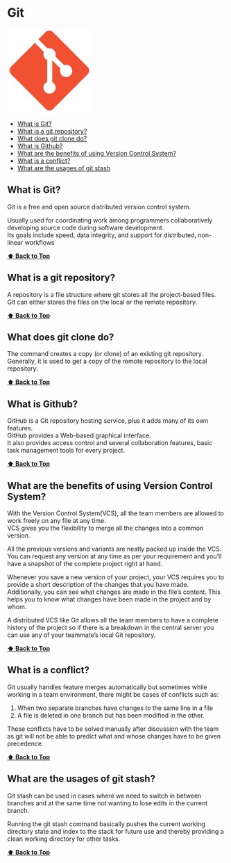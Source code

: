 # Git

<link href="./ASSETS/STYLES.css" rel="stylesheet"></link>
<img src="./ASSETS/GIT.svg" alt="Git Logo" class="logo"></img>

- [What is Git?](#what-is-git)
- [What is a git repository?](#what-is-a-git-repository)
- [What does git clone do?](#what-does-git-clone-do)
- [What is Github?](#what-is-github)
- [What are the benefits of using Version Control System?](#what-are-the-benefits-of-using-version-control-system)
- [What is a conflict?](#what-is-a-conflict)
- [What are the usages of git stash](#what-are-the-usages-of-git-stash)

## What is **Git**?

Git is a free and open source distributed version control system.

Usually used for coordinating work among programmers collaboratively developing source code during software development.  
Its goals include speed, data integrity, and support for distributed, non-linear workflows

**[⬆ Back to Top](#git)**

## What is a git **repository**?

A repository is a file structure where git stores all the project-based files.  
Git can either stores the files on the local or the remote repository.

**[⬆ Back to Top](#git)**

## What does **git clone** do?

The command creates a copy (or clone) of an existing git repository.  
Generally, it is used to get a copy of the remote repository to the local repository.

**[⬆ Back to Top](#git)**

## What is **Github**?

GitHub is a Git repository hosting service, plus it adds many of its own features.  
GitHub provides a Web-based graphical interface.   
It also provides access control and several collaboration features, basic task management tools for every project.

**[⬆ Back to Top](#git)**

## What are the benefits of using **Version Control System**?

With the Version Control System(VCS), all the team members are allowed to work freely on any file at any time.  
VCS gives you the flexibility to merge all the changes into a common version.

All the previous versions and variants are neatly packed up inside the VCS.  
You can request any version at any time as per your requirement and you’ll have a snapshot of the complete project right at hand.

Whenever you save a new version of your project, your VCS requires you to provide a short description of the changes that you have made.  
Additionally, you can see what changes are made in the file’s content. This helps you to know what changes have been made in the project and by whom.

A distributed VCS like Git allows all the team members to have a complete history of the project so if there is a breakdown in the central server you can use any of your teammate’s local Git repository.

**[⬆ Back to Top](#git)**

## What is a **conflict**?

Git usually handles feature merges automatically but sometimes while working in a team environment, there might be cases of conflicts such as:

1. When two separate branches have changes to the same line in a file
2. A file is deleted in one branch but has been modified in the other.
 
These conflicts have to be solved manually after discussion with the team as git will not be able to predict what and whose changes have to be given precedence.

**[⬆ Back to Top](#git)**

## What are the usages of git stash?

Git stash can be used in cases where we need to switch in between branches and at the same time not wanting to lose edits in the current branch.

Running the git stash command basically pushes the current working directory state and index to the stack for future use and thereby providing a clean working directory for other tasks.

**[⬆ Back to Top](#git)**
